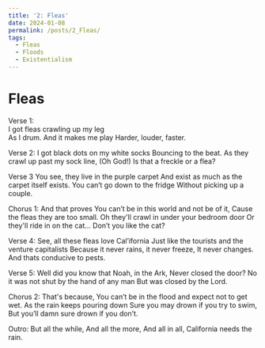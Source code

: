 ```yaml
---
title: '2: Fleas'
date: 2024-01-08
permalink: /posts/2_Fleas/
tags:
  - Fleas
  - Floods
  - Existentialism
---
```


Fleas
======

Verse 1:    
  I got fleas crawling up my leg         
  As I drum. 
  And it makes me play 
  Harder, louder, faster. 

Verse 2:
  I got black dots on my white socks 
  Bouncing to the beat.
  As they crawl up past my sock line,
  (Oh God!) Is that a freckle or a flea?

Verse 3
  You see, they live in the purple carpet
  And exist as much as the carpet itself exists.
  You can’t go down to the fridge
  Without picking up a couple.

Chorus 1:
  And that proves 
  You can’t be in this world and not be of it,
  Cause the fleas they are too small.
  Oh they'll crawl in under your bedroom door
  Or they'll ride in on the cat... 
  Don’t you like the cat?

Verse 4:
  See, all these fleas love Cal’ifornia 
  Just like the tourists and the venture capitalists
  Because it never rains, it never freeze, It never changes.
  And thats conducive to pests.

Verse 5:
  Well did you know that Noah, in the Ark, 
  Never closed the door?
  No it was not shut by the hand of any man
  But was closed by the Lord.

Chorus 2:
  That's because, 
  You can’t be in the flood and expect not to get wet.
  As the rain keeps pouring down
  Sure you may drown if you try to swim,
  But you’ll damn sure drown if you don’t.

Outro:
  But all the while, 
  And all the more,
  And all in all,
  California needs the rain.